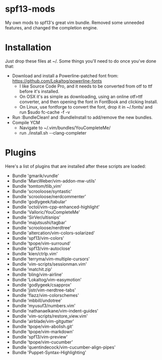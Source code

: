 spf13-mods
==========

My own mods to spf13's great vim bundle. Removed some unneeded features, and changed the completion engine.

Installation
============

Just drop these files at ~/.
Some things you'll need to do once you've done that:
* Download and install a Powerline-patched font from: <https://github.com/Lokaltog/powerline-fonts>
  * I like Source Code Pro, and it needs to be converted from otf to ttf before it's installed.
  * On OSX it's as simple as downloading, using an online otf>ttf converter, and then opening the font in FontBook and clicking Install.
  * On Linux, use fontforge to convert the font, drop it in ~/.fonts/ and run $sudo fc-cache -f -v
* Run :BundleClean! and :BundleInstall to add/remove the new bundles.
* Compile YCM
  * Navigate to ~/.vim/bundles/YouCompleteMe/
  * run ./install.sh --clang-completer

Plugins
=======

Here's a list of plugins that are installed after these scripts are loaded:

* Bundle 'gmarik/vundle'
* Bundle 'MarcWeber/vim-addon-mw-utils'
* Bundle 'tomtom/tlib_vim'
* Bundle 'scrooloose/syntastic'
* Bundle 'scrooloose/nerdcommenter'
* Bundle 'godlygeek/tabular'
* Bundle 'octol/vim-cpp-enhanced-highlight'
* Bundle 'Valloric/YouCompleteMe'
* Bundle 'SirVer/ultisnips'
* Bundle 'majutsushi/tagbar'
* Bundle 'scrooloose/nerdtree'
* Bundle 'altercation/vim-colors-solarized'
* Bundle 'spf13/vim-colors'
* Bundle 'tpope/vim-surround'
* Bundle 'spf13/vim-autoclose'
* Bundle 'kien/ctrlp.vim'
* Bundle 'terryma/vim-multiple-cursors'
* Bundle 'vim-scripts/sessionman.vim'
* Bundle 'matchit.zip'
* Bundle 'bling/vim-airline'
* Bundle 'Lokaltog/vim-easymotion'
* Bundle 'godlygeek/csapprox'
* Bundle 'jistr/vim-nerdtree-tabs'
* Bundle 'flazz/vim-colorschemes'
* Bundle 'mbbill/undotree'
* Bundle 'myusuf3/numbers.vim'
* Bundle 'nathanaelkane/vim-indent-guides'
* Bundle 'vim-scripts/restore_view.vim'
* Bundle 'airblade/vim-gitgutter'
* Bundle 'tpope/vim-abolish.git'
* Bundle 'tpope/vim-markdown'
* Bundle 'spf13/vim-preview'
* Bundle 'tpope/vim-cucumber'
* Bundle 'quentindecock/vim-cucumber-align-pipes'
* Bundle 'Puppet-Syntax-Highlighting'

